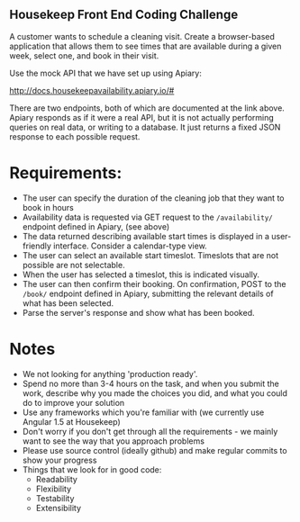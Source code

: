 ## Housekeep Front End Coding Challenge
A customer wants to schedule a cleaning visit. Create a browser-based application that allows them to see times that are available during a given week, select one, and book in their visit.

Use the mock API that we have set up using Apiary:

http://docs.housekeepavailability.apiary.io/#

There are two endpoints, both of which are documented at the link above. Apiary responds as if it were a real API, but it is not actually performing queries on real data, or writing to a database. It just returns a fixed JSON response to each possible request.

# Requirements:
- The user can specify the duration of the cleaning job that they want to book in hours
- Availability data is requested via GET request to the `/availability/` endpoint defined in Apiary, (see above)
- The data returned describing available start times is displayed in a user-friendly interface. Consider a calendar-type view.
- The user can select an available start timeslot. Timeslots that are not possible are not selectable.
- When the user has selected a timeslot, this is indicated visually.
- The user can then confirm their booking. On confirmation, POST to the `/book/` endpoint defined in Apiary, submitting the relevant details of what has been selected.
- Parse the server's response and show what has been booked.

# Notes
- We not looking for anything 'production ready'.
- Spend no more than 3-4 hours on the task, and when you submit the work, describe why you made the choices you did, and what you could do to improve your solution
- Use any frameworks which you're familiar with (we currently use Angular 1.5 at Housekeep)
- Don't worry if you don't get through all the requirements - we mainly want to see the way that you approach problems
- Please use source control (ideally github) and make regular commits to show your progress
- Things that we look for in good code:
    - Readability
    - Flexibility
    - Testability
    - Extensibility

